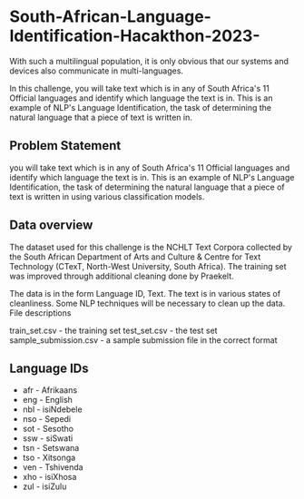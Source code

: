 # South-African-Language-Identification-Hacakthon-2023-

With such a multilingual population, it is only obvious that our systems and devices also communicate in multi-languages.

In this challenge, you will take text which is in any of South Africa's 11 Official languages and identify which language the text is in. This is an example of NLP's Language Identification, the task of determining the natural language that a piece of text is written in.

## Problem Statement
you will take text which is in any of South Africa's 11 Official languages and identify which language the text is in. This is an example of NLP's Language Identification, the task of determining the natural language that a piece of text is written in using various classification models.

## Data overview
The dataset used for this challenge is the NCHLT Text Corpora collected by the South African Department of Arts and Culture & Centre for Text Technology (CTexT, North-West University, South Africa). The training set was improved through additional cleaning done by Praekelt.

The data is in the form Language ID, Text. The text is in various states of cleanliness. Some NLP techniques will be necessary to clean up the data. File descriptions

train_set.csv - the training set
test_set.csv - the test set
sample_submission.csv - a sample submission file in the correct format

## Language IDs

* afr - Afrikaans
* eng - English
* nbl - isiNdebele
* nso - Sepedi
* sot - Sesotho
* ssw - siSwati
* tsn - Setswana
* tso - Xitsonga
* ven - Tshivenda
* xho - isiXhosa
* zul - isiZulu
